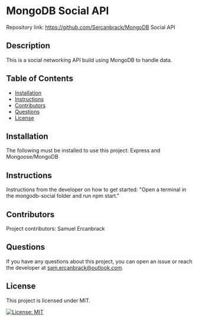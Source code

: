 # MongoDB Social API
  Repository link: https://github.com/Sercanbrack/MongoDB Social API

  ## Description
  This is a social networking API build using MongoDB to handle data.
  ## Table of Contents
  * [Installation](#installation)
  * [Instructions](#instructions)
  * [Contributors](#contributors)
  * [Questions](#questions)
  * [License](#license)

  ## Installation
  The following must be installed to use this project: Express and Mongoose/MongoDB

  ## Instructions
  Instructions from the developer on how to get started: "Open a terminal in the mongodb-social folder and run npm start."

  ## Contributors
  Project contributors: Samuel Ercanbrack

  ## Questions
  If you have any questions about this project, you can open an issue or reach the developer at sam.ercanbrack@outlook.com.

  ## License
  This project is licensed under MIT.

  [![License: MIT](https://img.shields.io/badge/License-MIT-yellow.svg)](https://opensource.org/licenses/MIT)
